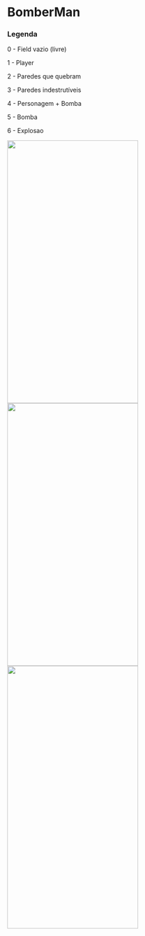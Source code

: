 # BomberMan


### Legenda

0 - Field vazio (livre)

1 - Player

2 - Paredes que quebram

3 - Paredes indestrutíveis

4 - Personagem + Bomba

5 - Bomba

6 - Explosao

<img src="https://user-images.githubusercontent.com/100291684/192358857-1b776d25-db2d-4624-9c5b-fdfd0330deb7.jpeg" width="300" height="600" /> <img src="https://user-images.githubusercontent.com/100291684/192358861-504bafb4-3357-49b7-a9de-d2263aa6cf4d.jpeg" width="300" height="600" /> <img src="https://user-images.githubusercontent.com/100291684/192358859-d357e256-faf3-4667-9ef5-5b7ebb60047c.jpeg" width="300" height="600" />




